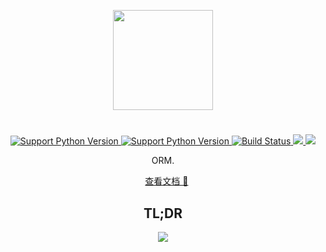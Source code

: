 <p align="center">
    <img width="160" src="https://rawcdn.githack.com/yetone/figure_bed/master/olo_logo4.png" >
</p>

# 

<p align="center">
    <a href="https://www.python.org">
        <img alt="Support Python Version" src="https://img.shields.io/badge/Python-2.7-brightgreen.svg">
    </a>
    <a href="https://www.python.org">
        <img alt="Support Python Version" src="https://img.shields.io/badge/Python-3.6-brightgreen.svg">
    </a>
    <a href="https://travis-ci.org/yetone/olo">
        <img alt="Build Status" src="https://travis-ci.org/yetone/olo.svg?branch=master">
    </a>
    <a href="https://codecov.io/gh/yetone/olo">
        <img src="https://codecov.io/gh/yetone/olo/branch/master/graph/badge.svg" />
    </a>
    <a href="https://pypi.org/project/olo/">
        <img src="https://img.shields.io/pypi/v/olo.svg" />
    </a>
</p>

<p align="center">
    ORM.
</p>

<p align="center">
    <a href="https://yetone.github.io/olo/">查看文档 📖</a>
</p>

<h2 align="center">TL;DR</h2>
<p align="center">
    <img src="https://rawcdn.githack.com/yetone/figure_bed/master/olo1.svg" />
</p>
